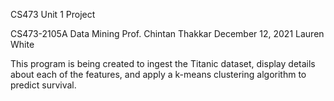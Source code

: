 CS473 Unit 1 Project

CS473-2105A Data Mining
Prof. Chintan Thakkar
December 12, 2021
Lauren White

This program is being created to ingest the Titanic dataset,
display details about each of the features, and apply a k-means
clustering algorithm to predict survival.
